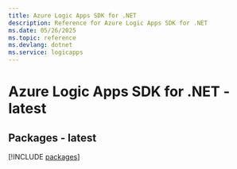 ```yaml
---
title: Azure Logic Apps SDK for .NET
description: Reference for Azure Logic Apps SDK for .NET
ms.date: 05/26/2025
ms.topic: reference
ms.devlang: dotnet
ms.service: logicapps
---
```

# Azure Logic Apps SDK for .NET - latest
## Packages - latest
[!INCLUDE [packages](logic-apps-index.md)]